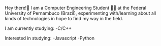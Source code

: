 Hey there!👋
I am a Computer Engineering Student 👨‍💻 at the Federal University of Pernambuco (Brazil),
experimenting with/learning about all kinds of technologies in hope to find my way in the field.

I am currently studying:
-C/C++

Interested in studying:
-Javascript
-Python
